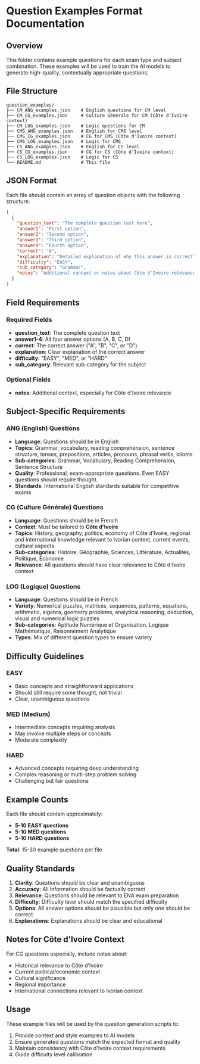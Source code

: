 # Question Examples Format Documentation

## Overview
This folder contains example questions for each exam type and subject combination. These examples will be used to train the AI models to generate high-quality, contextually appropriate questions.

## File Structure
```
question_examples/
├── CM_ANG_examples.json    # English questions for CM level
├── CM_CG_examples.json     # Culture Générale for CM (Côte d'Ivoire context)
├── CM_LOG_examples.json    # Logic questions for CM
├── CMS_ANG_examples.json   # English for CMS level
├── CMS_CG_examples.json    # CG for CMS (Côte d'Ivoire context)
├── CMS_LOG_examples.json   # Logic for CMS
├── CS_ANG_examples.json    # English for CS level
├── CS_CG_examples.json     # CG for CS (Côte d'Ivoire context)
├── CS_LOG_examples.json    # Logic for CS
└── README.md               # This file
```

## JSON Format
Each file should contain an array of question objects with the following structure:

```json
[
  {
    "question_text": "The complete question text here",
    "answer1": "First option",
    "answer2": "Second option", 
    "answer3": "Third option",
    "answer4": "Fourth option",
    "correct": "A",
    "explanation": "Detailed explanation of why this answer is correct",
    "difficulty": "EASY",
    "sub_category": "Grammar",
    "notes": "Additional context or notes about Côte d'Ivoire relevance"
  }
]
```

## Field Requirements

### Required Fields
- **question_text**: The complete question text
- **answer1-4**: All four answer options (A, B, C, D)
- **correct**: The correct answer ("A", "B", "C", or "D")
- **explanation**: Clear explanation of the correct answer
- **difficulty**: "EASY", "MED", or "HARD"
- **sub_category**: Relevant sub-category for the subject

### Optional Fields
- **notes**: Additional context, especially for Côte d'Ivoire relevance

## Subject-Specific Requirements

### ANG (English) Questions
- **Language**: Questions should be in English
- **Topics**: Grammar, vocabulary, reading comprehension, sentence structure, tenses, prepositions, articles, pronouns, phrasal verbs, idioms
- **Sub-categories**: Grammar, Vocabulary, Reading Comprehension, Sentence Structure
- **Quality**: Professional, exam-appropriate questions. Even EASY questions should require thought.
- **Standards**: International English standards suitable for competitive exams

### CG (Culture Générale) Questions
- **Language**: Questions should be in French
- **Context**: Must be tailored to **Côte d'Ivoire**
- **Topics**: History, geography, politics, economy of Côte d'Ivoire, regional and international knowledge relevant to Ivorian context, current events, cultural aspects
- **Sub-categories**: Histoire, Géographie, Sciences, Littérature, Actualités, Politique, Économie
- **Relevance**: All questions should have clear relevance to Côte d'Ivoire context

### LOG (Logique) Questions
- **Language**: Questions should be in French
- **Variety**: Numerical puzzles, matrices, sequences, patterns, equations, arithmetic, algebra, geometry problems, analytical reasoning, deduction, visual and numerical logic puzzles
- **Sub-categories**: Aptitude Numérique et Organisation, Logique Mathématique, Raisonnement Analytique
- **Types**: Mix of different question types to ensure variety

## Difficulty Guidelines

### EASY
- Basic concepts and straightforward applications
- Should still require some thought, not trivial
- Clear, unambiguous questions

### MED (Medium)
- Intermediate concepts requiring analysis
- May involve multiple steps or concepts
- Moderate complexity

### HARD
- Advanced concepts requiring deep understanding
- Complex reasoning or multi-step problem solving
- Challenging but fair questions

## Example Counts
Each file should contain approximately:
- **5-10 EASY questions**
- **5-10 MED questions** 
- **5-10 HARD questions**

**Total**: 15-30 example questions per file

## Quality Standards
1. **Clarity**: Questions should be clear and unambiguous
2. **Accuracy**: All information should be factually correct
3. **Relevance**: Questions should be relevant to ENA exam preparation
4. **Difficulty**: Difficulty level should match the specified difficulty
5. **Options**: All answer options should be plausible but only one should be correct
6. **Explanations**: Explanations should be clear and educational

## Notes for Côte d'Ivoire Context
For CG questions especially, include notes about:
- Historical relevance to Côte d'Ivoire
- Current political/economic context
- Cultural significance
- Regional importance
- International connections relevant to Ivorian context

## Usage
These example files will be used by the question generation scripts to:
1. Provide context and style examples to AI models
2. Ensure generated questions match the expected format and quality
3. Maintain consistency with Côte d'Ivoire context requirements
4. Guide difficulty level calibration


